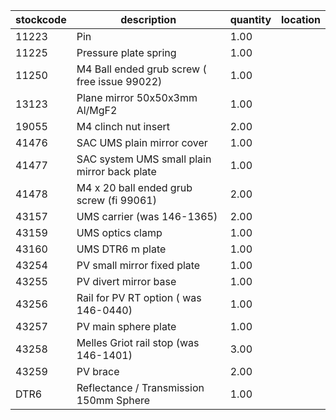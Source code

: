 |stockcode|description|quantity|location|
|---------|-----------|--------|--------|
|11223|Pin|1.00||
|11225|Pressure plate spring|1.00||
|11250|M4 Ball ended grub screw ( free issue 99022)|1.00||
|13123|Plane mirror 50x50x3mm  Al/MgF2|1.00||
|19055|M4 clinch nut insert|2.00||
|41476|SAC UMS plain mirror cover|1.00||
|41477|SAC system UMS small plain mirror back plate|1.00||
|41478|M4 x 20 ball ended grub screw (fi 99061)|2.00||
|43157|UMS carrier (was 146-1365)|2.00||
|43159|UMS optics clamp|1.00||
|43160|UMS DTR6 m plate|1.00||
|43254|PV small mirror fixed plate|1.00||
|43255|PV divert mirror base|1.00||
|43256|Rail for PV RT option ( was 146-0440)|1.00||
|43257|PV main sphere plate|1.00||
|43258|Melles Griot rail stop (was 146-1401)|3.00||
|43259|PV brace|2.00||
|DTR6|Reflectance / Transmission 150mm Sphere|1.00||

